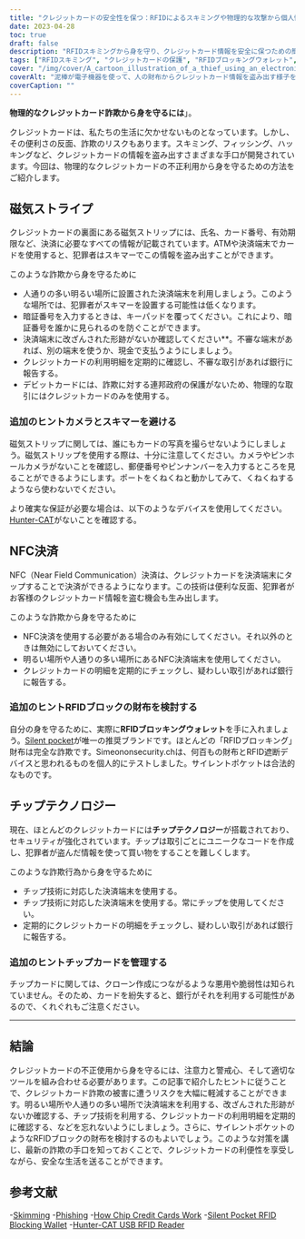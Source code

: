 ```yaml
---
title: "クレジットカードの安全性を保つ：RFIDによるスキミングや物理的な攻撃から個人情報を保護します。"
date: 2023-04-28
toc: true
draft: false
description: "RFIDスキミングから身を守り、クレジットカード情報を安全に保つための簡単な方法をご紹介します。"
tags: ["RFIDスキミング", "クレジットカードの保護", "RFIDブロッキングウォレット", "チップクレジットカード", "フィッシング", "サイバーセキュリティ", "こじんじょうほうぬすみ", "プライバシー", "非接触決済", "モバイルペイメント", "金融安全保障", "スマートカード", "エヌエフシー", "暗号化", "データ保護", "RFIDリーダー", "RFID技術", "でんしスリ", "サイレントポケット", "狩猟猫"]
cover: "/img/cover/A_cartoon_illustration_of_a_thief_using_an_electronic_device.png"
coverAlt: "泥棒が電子機器を使って、人の財布からクレジットカード情報を盗み出す様子を描いた漫画イラスト。"
coverCaption: ""
---
```


**物理的なクレジットカード詐欺から身を守るには**」。

クレジットカードは、私たちの生活に欠かせないものとなっています。しかし、その便利さの反面、詐欺のリスクもあります。スキミング、フィッシング、ハッキングなど、クレジットカードの情報を盗み出すさまざまな手口が開発されています。今回は、物理的なクレジットカードの不正利用から身を守るための方法をご紹介します。

## 磁気ストライプ

クレジットカードの裏面にある磁気ストリップには、氏名、カード番号、有効期限など、決済に必要なすべての情報が記載されています。ATMや決済端末でカードを使用すると、犯罪者はスキマーでこの情報を盗み出すことができます。

このような詐欺から身を守るために

- 人通りの多い明るい場所に設置された決済端末を利用しましょう。このような場所では、犯罪者がスキマーを設置する可能性は低くなります。
- 暗証番号を入力するときは、キーパッドを覆ってください。これにより、暗証番号を誰かに見られるのを防ぐことができます。
- 決済端末に改ざんされた形跡がないか確認してください**。不審な端末があれば、別の端末を使うか、現金で支払うようにしましょう。
- クレジットカードの利用明細を定期的に確認し、不審な取引があれば銀行に報告する。
- デビットカードには、詐欺に対する連邦政府の保護がないため、物理的な取引にはクレジットカードのみを使用する。

### 追加のヒントカメラとスキマーを避ける

磁気ストリップに関しては、誰にもカードの写真を撮らせないようにしましょう。磁気ストリップを使用する際は、十分に注意してください。カメラやピンホールカメラがないことを確認し、郵便番号やピンナンバーを入力するところを見ることができるようにします。ポートをくねくねと動かしてみて、くねくねするようなら使わないでください。

より確実な保証が必要な場合は、以下のようなデバイスを使用してください。[Hunter-CAT](https://hackerwarehouse.com/product/hunter-cat/)がないことを確認する。

## NFC決済

NFC（Near Field Communication）決済は、クレジットカードを決済端末にタップすることで決済ができるようになります。この技術は便利な反面、犯罪者がお客様のクレジットカード情報を盗む機会も生み出します。

このような詐欺から身を守るために

- NFC決済を使用する必要がある場合のみ有効にしてください。それ以外のときは無効にしておいてください。
- 明るい場所や人通りの多い場所にあるNFC決済端末を使用してください。
- クレジットカードの明細を定期的にチェックし、疑わしい取引があれば銀行に報告する。

### 追加のヒントRFIDブロックの財布を検討する

自分の身を守るために、実際に**RFIDブロッキングウォレット**を手に入れましょう。[Silent pocket](https://amzn.to/421J6o6)が唯一の推奨ブランドです。ほとんどの「RFIDブロッキング」財布は完全な詐欺です。Simeononsecurity.chは、何百もの財布とRFID遮断デバイスと思われるものを個人的にテストしました。サイレントポケットは合法的なものです。

## チップテクノロジー

現在、ほとんどのクレジットカードには**チップテクノロジー**が搭載されており、セキュリティが強化されています。チップは取引ごとにユニークなコードを作成し、犯罪者が盗んだ情報を使って買い物をすることを難しくします。

このような詐欺行為から身を守るために

- チップ技術に対応した決済端末を使用する。
- チップ技術に対応した決済端末を使用する。常にチップを使用してください。
- 定期的にクレジットカードの明細をチェックし、疑わしい取引があれば銀行に報告する。

### 追加のヒントチップカードを管理する

チップカードに関しては、クローン作成につながるような悪用や脆弱性は知られていません。そのため、カードを紛失すると、銀行がそれを利用する可能性があるので、くれぐれもご注意ください。

______

## 結論

クレジットカードの不正使用から身を守るには、注意力と警戒心、そして適切なツールを組み合わせる必要があります。この記事で紹介したヒントに従うことで、クレジットカード詐欺の被害に遭うリスクを大幅に軽減することができます。明るい場所や人通りの多い場所で決済端末を利用する、改ざんされた形跡がないか確認する、チップ技術を利用する、クレジットカードの利用明細を定期的に確認する、などを忘れないようにしましょう。さらに、サイレントポケットのようなRFIDブロックの財布を検討するのもよいでしょう。このような対策を講じ、最新の詐欺の手口を知っておくことで、クレジットカードの利便性を享受しながら、安全な生活を送ることができます。


## 参考文献

-[Skimming](https://www.investopedia.com/terms/s/skimming.asp)
-[Phishing](https://www.investopedia.com/terms/p/phishing.asp)
-[How Chip Credit Cards Work](https://www.creditkarma.com/credit-cards/i/chip-credit-cards-work)
-[Silent Pocket RFID Blocking Wallet](https://amzn.to/421J6o6)
-[Hunter-CAT USB RFID Reader](https://hackerwarehouse.com/product/hunter-cat/)